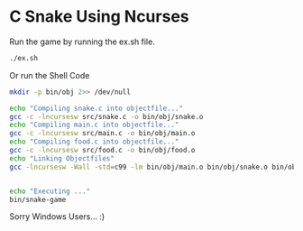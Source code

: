 # C Snake Using Ncurses

Run the game by running the ex.sh file.
```sh
./ex.sh
```

Or run the Shell Code
```sh
mkdir -p bin/obj 2>> /dev/null

echo "Compiling snake.c into objectfile..."
gcc -c -lncursesw src/snake.c -o bin/obj/snake.o
echo "Compiling main.c into objectfile..."
gcc -c -lncursesw src/main.c -o bin/obj/main.o
echo "Compiling food.c into objectfile..."
gcc -c -lncursesw src/food.c -o bin/obj/food.o
echo "Linking Objectfiles"
gcc -lncursesw -Wall -std=c99 -lm bin/obj/main.o bin/obj/snake.o bin/obj/food.o -o bin/snake-game


echo "Executing ..."
bin/snake-game
```

Sorry Windows Users... :)
